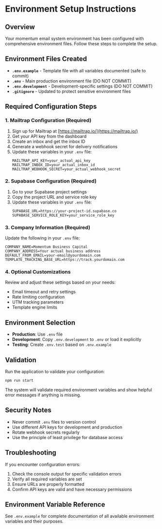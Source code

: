 # Environment Setup Instructions

## Overview
Your momentum email system environment has been configured with comprehensive environment files. Follow these steps to complete the setup.

## Environment Files Created

- **`.env.example`** - Template file with all variables documented (safe to commit)
- **`.env`** - Main production environment file (DO NOT COMMIT)
- **`.env.development`** - Development-specific settings (DO NOT COMMIT)
- **`.gitignore`** - Updated to protect sensitive environment files

## Required Configuration Steps

### 1. Mailtrap Configuration (Required)
1. Sign up for Mailtrap at [https://mailtrap.io/](https://mailtrap.io/)
2. Get your API key from the dashboard
3. Create an inbox and get the inbox ID
4. Generate a webhook secret for delivery notifications
5. Update these variables in your `.env` file:
   ```
   MAILTRAP_API_KEY=your_actual_api_key
   MAILTRAP_INBOX_ID=your_actual_inbox_id
   MAILTRAP_WEBHOOK_SECRET=your_actual_webhook_secret
   ```

### 2. Supabase Configuration (Required)
1. Go to your Supabase project settings
2. Copy the project URL and service role key
3. Update these variables in your `.env` file:
   ```
   SUPABASE_URL=https://your-project-id.supabase.co
   SUPABASE_SERVICE_ROLE_KEY=your_service_role_key
   ```

### 3. Company Information (Required)
Update the following in your `.env` file:
```
COMPANY_NAME=Momentum Business Capital
COMPANY_ADDRESS=Your actual business address
DEFAULT_FROM_EMAIL=your-email@yourdomain.com
TEMPLATE_TRACKING_BASE_URL=https://track.yourdomain.com
```

### 4. Optional Customizations
Review and adjust these settings based on your needs:
- Email timeout and retry settings
- Rate limiting configuration
- UTM tracking parameters
- Template engine limits

## Environment Selection

- **Production**: Use `.env` file
- **Development**: Copy `.env.development` to `.env` or load it explicitly
- **Testing**: Create `.env.test` based on `.env.example`

## Validation

Run the application to validate your configuration:
```bash
npm run start
```

The system will validate required environment variables and show helpful error messages if anything is missing.

## Security Notes

- Never commit `.env` files to version control
- Use different API keys for development and production
- Rotate webhook secrets regularly
- Use the principle of least privilege for database access

## Troubleshooting

If you encounter configuration errors:
1. Check the console output for specific validation errors
2. Verify all required variables are set
3. Ensure URLs are properly formatted
4. Confirm API keys are valid and have necessary permissions

## Environment Variable Reference

See `.env.example` for complete documentation of all available environment variables and their purposes. 